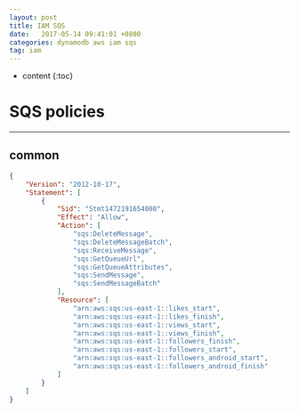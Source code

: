 ```yaml
---
layout: post
title: IAM SQS
date:   2017-05-14 09:41:01 +0800
categories: dynamodb aws iam sqs
tag: iam
---
```


* content
{:toc}

# SQS policies
------------------------

## common
```json
{
    "Version": "2012-10-17",
    "Statement": [
        {
            "Sid": "Stmt1472191654000",
            "Effect": "Allow",
            "Action": [
                "sqs:DeleteMessage",
                "sqs:DeleteMessageBatch",
                "sqs:ReceiveMessage",
                "sqs:GetQueueUrl",
                "sqs:GetQueueAttributes",
                "sqs:SendMessage",
                "sqs:SendMessageBatch"
            ],
            "Resource": [
                "arn:aws:sqs:us-east-1::likes_start",
                "arn:aws:sqs:us-east-1::likes_finish",
                "arn:aws:sqs:us-east-1::views_start",
                "arn:aws:sqs:us-east-1::views_finish",
                "arn:aws:sqs:us-east-1::followers_finish",
                "arn:aws:sqs:us-east-1::followers_start",
                "arn:aws:sqs:us-east-1::followers_android_start",
                "arn:aws:sqs:us-east-1::followers_android_finish"
            ]
        }
    ]
}
```

[jekyll]:      http://jekyllrb.com
[jekyll-gh]:   https://github.com/jekyll/jekyll
[jekyll-help]: https://github.com/jekyll/jekyll-help
